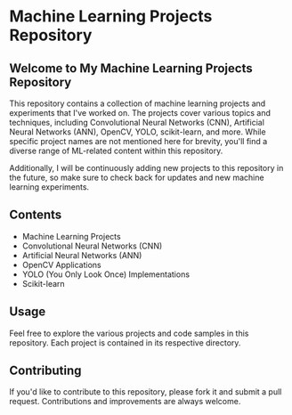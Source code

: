 # Machine Learning Projects Repository

## Welcome to My Machine Learning Projects Repository

This repository contains a collection of machine learning projects and experiments that I've worked on. The projects cover various topics and techniques, including Convolutional Neural Networks (CNN), Artificial Neural Networks (ANN), OpenCV, YOLO, scikit-learn, and more. While specific project names are not mentioned here for brevity, you'll find a diverse range of ML-related content within this repository.

Additionally, I will be continuously adding new projects to this repository in the future, so make sure to check back for updates and new machine learning experiments.

## Contents

- Machine Learning Projects
- Convolutional Neural Networks (CNN)
- Artificial Neural Networks (ANN)
- OpenCV Applications
- YOLO (You Only Look Once) Implementations
- Scikit-learn

## Usage

Feel free to explore the various projects and code samples in this repository. Each project is contained in its respective directory.

## Contributing

If you'd like to contribute to this repository, please fork it and submit a pull request. Contributions and improvements are always welcome.
